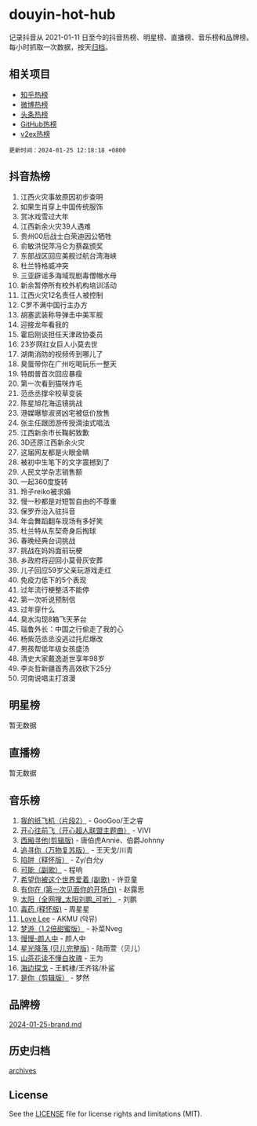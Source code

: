# douyin-hot-hub

记录抖音从 2021-01-11 日至今的抖音热榜、明星榜、直播榜、音乐榜和品牌榜。每小时抓取一次数据，按天[归档](archives)。

## 相关项目

- [知乎热榜](https://github.com/lonnyzhang423/zhihu-hot-hub)
- [微博热榜](https://github.com/lonnyzhang423/weibo-hot-hub)
- [头条热榜](https://github.com/lonnyzhang423/toutiao-hot-hub)
- [GitHub热榜](https://github.com/lonnyzhang423/github-hot-hub)
- [v2ex热榜](https://github.com/lonnyzhang423/v2ex-hot-hub)


`更新时间：2024-01-25 12:18:18 +0800`

## 抖音热榜

1. 江西火灾事故原因初步查明
1. 如果生肖穿上中国传统服饰
1. 赏冰戏雪过大年
1. 江西新余火灾39人遇难
1. 贵州00后战士白荣迪因公牺牲
1. 俞敏洪倪萍冯仑为蔡磊颁奖
1. 东部战区回应美舰过航台湾海峡
1. 杜兰特格威冲突
1. 三亚辟谣多海域现剧毒僧帽水母
1. 新余暂停所有校外机构培训活动
1. 江西火灾12名责任人被控制
1. C罗不满中国行主办方
1. 胡塞武装称导弹击中美军舰
1. 迎接龙年看我的
1. 霍启刚谈担任天津政协委员
1. 23岁网红女巨人小莫去世
1. 湖南消防的视频传到哪儿了
1. 臭蛋带你在广州吃喝玩乐一整天
1. 特朗普首次回应暴瘦
1. 第一次看到猫咪炸毛
1. 范丞丞撑伞校草变装
1. 陈星旭花海运镜挑战
1. 港媒曝黎淑贤凶宅被低价放售
1. 张主任跟团游传授滴油式唱法
1. 江西新余市长鞠躬致歉
1. 3D还原江西新余火灾
1. 这届网友都是火眼金睛
1. 被初中生笔下的文字震撼到了
1. 人民文学杂志销售额
1. 一起360度旋转
1. 玲子reiko被求婚
1. 慢一秒都是对短暂自由的不尊重
1. 保罗乔治入驻抖音
1. 年会舞蹈翻车现场有多好笑
1. 杜兰特从东契奇身后掏球
1. 春晚经典台词挑战
1. 挑战在妈妈面前玩梗
1. 乡政府将迎回小莫骨灰安葬
1. 儿子回应59岁父亲玩游戏走红
1. 免疫力低下的5个表现
1. 过年流行梗整活不能停
1. 第一次听说预制信
1. 过年穿什么
1. 臭水沟现8箱飞天茅台
1. 瑙鲁外长：中国之行偷走了我的心
1. 杨紫范丞丞没逃过托尼爆改
1. 男孩帮低年级女孩盛汤
1. 清史大家戴逸逝世享年98岁
1. 李炎哲新疆首秀高效砍下25分
1. 河南说唱主打浪漫

## 明星榜

暂无数据

## 直播榜

暂无数据

## 音乐榜

1. [我的纸飞机（片段2）](https://sf3-cdn-tos.douyinstatic.com/obj/tos-cn-ve-2774/oM2ZrKcg2CD5AeRB2gkeXOFB1IxAGJdZPazYHf) - GooGoo/王之睿
1. [开心往前飞（开心超人联盟主题曲）](https://sf3-cdn-tos.douyinstatic.com/obj/tos-cn-ve-2774/9d8fb7c82cf1421fb93a9fe925275e0a) - VIVI
1. [西厢寻他(剪辑版)](https://sf3-cdn-tos.douyinstatic.com/obj/tos-cn-ve-2774/oUsAVfAQKlRNxEv5qxvIB8o5qmIWUcXbzJKJhw) - 唐伯虎Annie、伯爵Johnny
1. [追寻你（万物复苏版）](https://sf86-cdn-tos.douyinstatic.com/obj/tos-cn-ve-2774/oYeAZJsbjIDit9APmBg8u6uDUQnHmoCf3gbo74) - 王天戈/川青
1. [陷阱（释怀版）](https://sf3-cdn-tos.douyinstatic.com/obj/tos-cn-ve-2774/oE8C21LeZrzKLDFfQYgMzx4GAIHageG5IzayY7) - Zy/白允y
1. [可能（副歌）](https://sf6-cdn-tos.douyinstatic.com/obj/tos-cn-ve-2774/cde1731888894259b333569393c2fb51) - 程响
1. [希望你被这个世界爱着 (副歌)](https://sf3-cdn-tos.douyinstatic.com/obj/tos-cn-ve-2774/oUHCmWQfZlE3QQBKBeD8rCFLpJzPgCpImhsxMt) - 许亚童
1. [有你在 (第一次见面你的开场白)](https://sf3-cdn-tos.douyinstatic.com/obj/tos-cn-ve-2774/oAthrQ3ClJBfI57uBoFEgNDYtNCZ0TSYQQfxQ0) - 赵露思
1. [太阳（全网搜_太阳刘鹏_可听）](https://sf86-cdn-tos.douyinstatic.com/obj/tos-cn-ve-2774/ogWbyIQnlBFImVbeDocRdCIYtBHlbJXgfZMvgz) - 刘鹏
1. [毒药 (释怀版)](https://sf86-cdn-tos.douyinstatic.com/obj/tos-cn-ve-2774/oYILMEAzspdZBIzy4frJNB8ZHPHWAhiwowd4Ad) - 周星星
1. [Love Lee](https://sf86-cdn-tos.douyinstatic.com/obj/tos-cn-ve-2774/o05GbkJGbCBTdDnMtB0fwOYgkeZp23vrWQDQBS) - AKMU (악뮤)
1. [梦游（1.2倍甜蜜版）](https://sf3-cdn-tos.douyinstatic.com/obj/tos-cn-ve-2774/o4gyAUm8hwufoEABmwVIiQtHsFuGzAEEWtNMzo) - 补菜Nveg
1. [慢慢-颜人中](https://sf3-cdn-tos.douyinstatic.com/obj/tos-cn-ve-2774/ocjHNfBXdBxQNC8ZGAeoLMFTUgtBg8bkExunDC) - 颜人中
1. [星光降落 (贝儿完整版)](https://sf86-cdn-tos.douyinstatic.com/obj/tos-cn-ve-2774/okwB9hAwyAtsFFkFBzAX1hOOfQuIoMNs0W2Mwr) - 陆雨萱（贝儿）
1. [山茶花读不懂白玫瑰](https://sf3-cdn-tos.douyinstatic.com/obj/tos-cn-ve-2774/osfn8B7DktrRHEPJgPCfDbw7QDQEkwC16BxZg9) - 王为
1. [海边探戈](https://sf3-cdn-tos.douyinstatic.com/obj/tos-cn-ve-2774/os9gE0VQCGqt6VQkZDyBBYvfSDY0QFe3vVmubn) - 王鹤棣/王齐铭/朴鲨
1. [是你（剪辑版）](https://sf86-cdn-tos.douyinstatic.com/obj/tos-cn-ve-2774/46019dae783c4c969944217fe1cfafc4) - 梦然

## 品牌榜

[2024-01-25-brand.md](archives/2024-01-25-brand.md)

## 历史归档

[archives](archives)

## License

See the [LICENSE](LICENSE) file for license rights and limitations (MIT).
